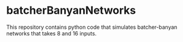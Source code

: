 # batcherBanyanNetworks
This repository contains python code that simulates batcher-banyan networks that takes 8 and 16 inputs.
